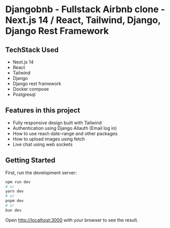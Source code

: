 # Djangobnb - Fullstack Airbnb clone - Next.js 14 / React, Tailwind, Django, Django Rest Framework


## TechStack Used 

- Next.js 14
- React
- Tailwind
- Django
- Django rest framework
- Docker compose
- Postgresql


## Features in this project

- Fully responsive design built with Tailwind
- Authentication using Django Allauth (Email log in)
- How to use react-date-range and other packages
- How to upload images using fetch
- Live chat using web sockets

## Getting Started

First, run the development server:

```bash
npm run dev
# or
yarn dev
# or
pnpm dev
# or
bun dev
```

Open [http://localhost:3000](http://localhost:3000) with your browser to see the result.
